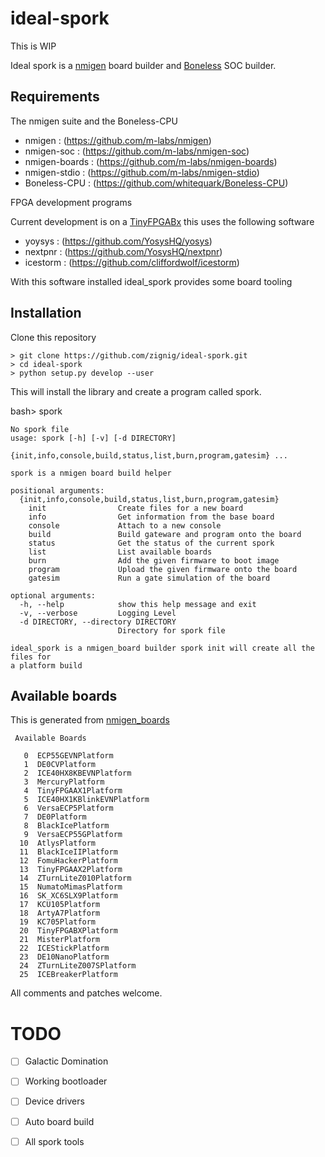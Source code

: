 # ideal-spork

This is WIP

Ideal spork is a [nmigen](https://github.com/nmigen/) board builder and [Boneless](https://github.com/whitequark/Boneless-CPU/) SOC builder.

## Requirements

The nmigen suite and the Boneless-CPU

* nmigen        : (https://github.com/m-labs/nmigen)
* nmigen-soc    : (https://github.com/m-labs/nmigen-soc)
* nmigen-boards : (https://github.com/m-labs/nmigen-boards)
* nmigen-stdio  : (https://github.com/m-labs/nmigen-stdio)
* Boneless-CPU  : (https://github.com/whitequark/Boneless-CPU)

FPGA development programs

Current development is on a [TinyFPGABx](https://tinyfpga.com/) this uses the following software

* yoysys   : (https://github.com/YosysHQ/yosys)
* nextpnr  : (https://github.com/YosysHQ/nextpnr)
* icestorm : (https://github.com/cliffordwolf/icestorm) 

With this software installed ideal_spork provides some board tooling

## Installation 

Clone this repository
```
> git clone https://github.com/zignig/ideal-spork.git
> cd ideal-spork
> python setup.py develop --user
```

This will install the library and create a program called spork.

bash> spork

```
No spork file
usage: spork [-h] [-v] [-d DIRECTORY]
             {init,info,console,build,status,list,burn,program,gatesim} ...

spork is a nmigen board build helper

positional arguments:
  {init,info,console,build,status,list,burn,program,gatesim}
    init                Create files for a new board
    info                Get information from the base board
    console             Attach to a new console
    build               Build gateware and program onto the board
    status              Get the status of the current spork
    list                List available boards
    burn                Add the given firmware to boot image
    program             Upload the given firmware onto the board
    gatesim             Run a gate simulation of the board

optional arguments:
  -h, --help            show this help message and exit
  -v, --verbose         Logging Level
  -d DIRECTORY, --directory DIRECTORY
                        Directory for spork file

ideal_spork is a nmigen_board builder spork init will create all the files for
a platform build
```
## Available boards
This is generated from [nmigen_boards](https://github.com/nmigen/nmigen-boards)
```
 Available Boards 

   0  ECP55GEVNPlatform
   1  DE0CVPlatform
   2  ICE40HX8KBEVNPlatform
   3  MercuryPlatform
   4  TinyFPGAAX1Platform
   5  ICE40HX1KBlinkEVNPlatform
   6  VersaECP5Platform
   7  DE0Platform
   8  BlackIcePlatform
   9  VersaECP55GPlatform
  10  AtlysPlatform
  11  BlackIceIIPlatform
  12  FomuHackerPlatform
  13  TinyFPGAAX2Platform
  14  ZTurnLiteZ010Platform
  15  NumatoMimasPlatform
  16  SK_XC6SLX9Platform
  17  KCU105Platform
  18  ArtyA7Platform
  19  KC705Platform
  20  TinyFPGABXPlatform
  21  MisterPlatform
  22  ICEStickPlatform
  23  DE10NanoPlatform
  24  ZTurnLiteZ007SPlatform
  25  ICEBreakerPlatform
```

All comments and patches welcome.

# TODO

- [ ] Galactic Domination
- [ ] Working bootloader
- [ ] Device drivers
- [ ] Auto board build
- [ ] All spork tools



